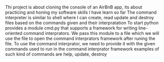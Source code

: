Thi project is about cloning the console of an AirBnB app, its about practicing and honing my software skills I have learn so far
The command interpreter is similar to shell where I  can create, read update and destroy files based on the commands given and their interpratation
To start python provides a module cmd.py that supports a framework for writing line-oriented command interprators.
We pass this module to a file which we will use the file to open the command interprators framework after runing the file.
To use the command interprator, we need to provide it with the given commands used to run in the command interprator framework
examples of such kind of commands are help, update, destroy
